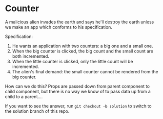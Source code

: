 # Counter

A malicious alien invades the earth and says he'll destroy the earth unless we make an app which conforms to his specification.

Specification:

1. He wants an application with two counters: a big one and a small one.
2. When the big counter is clicked, the big count and the small count are both incremented.
3. When the little counter is clicked, only the little count will be incremented.
4. The alien's final demand: the small counter cannot be rendered from the big counter.

How can we do this? Props are passed down from parent component to child component, but there is no way we know of to pass data up from a child to a parent....

If you want to see the answer, run `git checkout -b solution` to switch to the solution branch of this repo.
